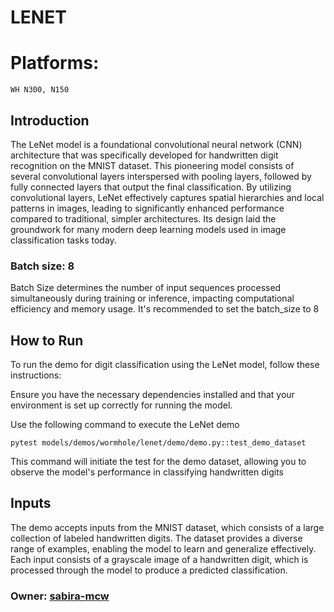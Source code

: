 # LENET

# Platforms:
    WH N300, N150

## Introduction

The LeNet model is a foundational convolutional neural network (CNN) architecture that was specifically developed for handwritten digit recognition on the MNIST dataset. This pioneering model consists of several convolutional layers interspersed with pooling layers, followed by fully connected layers that output the final classification. By utilizing convolutional layers, LeNet effectively captures spatial hierarchies and local patterns in images, leading to significantly enhanced performance compared to traditional, simpler architectures. Its design laid the groundwork for many modern deep learning models used in image classification tasks today.

### Batch size: 8

Batch Size determines the number of input sequences processed simultaneously during training or inference, impacting computational efficiency and memory usage. It's recommended to set the batch_size to 8

## How to Run

To run the demo for digit classification using the LeNet model, follow these instructions:

Ensure you have the necessary dependencies installed and that your environment is set up correctly for running the model.

Use the following command to execute the LeNet demo
  ```
  pytest models/demos/wormhole/lenet/demo/demo.py::test_demo_dataset
  ```
This command will initiate the test for the demo dataset, allowing you to observe the model's performance in classifying handwritten digits


## Inputs

The demo accepts inputs from the MNIST dataset, which consists of a large collection of labeled handwritten digits. The dataset provides a diverse range of examples, enabling the model to learn and generalize effectively. Each input consists of a grayscale image of a handwritten digit, which is processed through the model to produce a predicted classification.

### Owner: [sabira-mcw](https://github.com/sabira-mcw)

